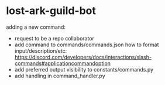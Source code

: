 # lost-ark-guild-bot


adding a new command:

- request to be a repo collaborator
- add command to commands/commands.json
    how to format input/description/etc: https://discord.com/developers/docs/interactions/slash-commands#applicationcommandoption
- add preferred output visibility to constants/commands.py
- add handling in command_handler.py